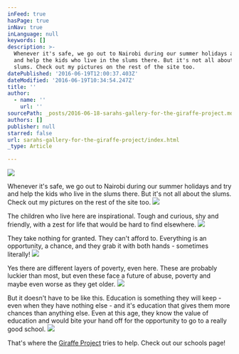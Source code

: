 ```yaml
---
inFeed: true
hasPage: true
inNav: true
inLanguage: null
keywords: []
description: >-
  Whenever it's safe, we go out to Nairobi during our summer holidays and try
  and help the kids who live in the slums there. But it's not all about the
  slums. Check out my pictures on the rest of the site too. 
datePublished: '2016-06-19T12:00:37.403Z'
dateModified: '2016-06-19T10:34:54.247Z'
title: ''
author:
  - name: ''
    url: ''
sourcePath: _posts/2016-06-18-sarahs-gallery-for-the-giraffe-project.md
authors: []
publisher: null
starred: false
url: sarahs-gallery-for-the-giraffe-project/index.html
_type: Article

---
```

![](https://imgflo.herokuapp.com/graph/vahj1ThiexotieMo/4daf70c9c7fddbcee91f732e29f1fd47/croprotate.jpg?cropheight=2133&cropwidth=2848&degrees=0&input=https%3A%2F%2Fthe-grid-user-content.s3-us-west-2.amazonaws.com%2F4810d1cb-d0a5-4ebc-8e97-808f79086117.jpg&x=0&y=0)

Whenever it's safe, we go out to Nairobi during our summer holidays and try and help the kids who live in the slums there. But it's not all about the slums. Check out my pictures on the rest of the site too. ![](https://the-grid-user-content.s3-us-west-2.amazonaws.com/5d3a3a90-e589-42f9-aee7-2a6fd40e4db9.jpg)

The children who live here are inspirational. Tough and curious, shy and friendly, with a zest for life that would be hard to find elsewhere. ![](https://the-grid-user-content.s3-us-west-2.amazonaws.com/2fdd451e-16a3-4e05-afc3-e5ad58334863.jpg)

They take nothing for granted. They can't afford to. Everything is an opportunity, a chance, and they grab it with both hands - sometimes literally!
![](https://the-grid-user-content.s3-us-west-2.amazonaws.com/c303194c-98b3-4719-8c27-986e3df74dab.jpg)

Yes there are different layers of poverty, even here. These are probably luckier than most, but even these face a future of abuse, poverty and maybe even worse as they get older. ![](https://the-grid-user-content.s3-us-west-2.amazonaws.com/48543031-b3ae-4171-bbb9-8921e4db1a40.jpg)

But it doesn't have to be like this. Education is something they will keep - even when they have nothing else - and it's education that gives them more chances than anything else. Even at this age, they know the value of education and would bite your hand off for the opportunity to go to a really good school.
![](https://the-grid-user-content.s3-us-west-2.amazonaws.com/cfa53b00-3252-454a-85bc-680074e71053.jpg)

That's where the [Giraffe Project][0] tries to help. Check out our schools page! 

  


[0]: http://www.giraffeproject.org/